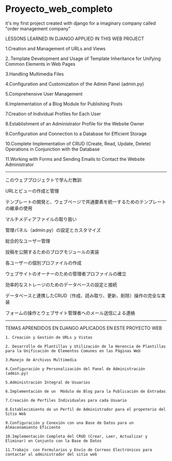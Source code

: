 # Proyecto_web_completo
it's my first project created with django for a imaginary company called "order management company"

LESSONS LEARNED IN DJANGO APPLIED IN THIS WEB PROJECT

1.Creation and Management of URLs and Views

2..Template Development and Usage of Template Inheritance for Unifying Common Elements in Web Pages

3.Handling Multimedia Files

4.Configuration and Customization of the Admin Panel (admin.py)

5.Comprehensive User Management

6.Implementation of a Blog Module for Publishing Posts

7.Creation of Individual Profiles for Each User

8.Establishment of an Administrator Profile for the Website Owner

9.Configuration and Connection to a Database for Efficient Storage

10.Complete Implementation of CRUD (Create, Read, Update, Delete) Operations in Conjunction with the Database

11.Working with Forms and Sending Emails to Contact the Website Administrator


----------------------------------------------------

このウェブプロジェクトで学んだ教訓

URLとビューの作成と管理

テンプレートの開発と、ウェブページで共通要素を統一するためのテンプレートの継承の使用

マルチメディアファイルの取り扱い

管理パネル（admin.py）の設定とカスタマイズ

総合的なユーザー管理

投稿を公開するためのブログモジュールの実装

各ユーザーの個別プロファイルの作成

ウェブサイトのオーナーのための管理者プロファイルの確立

効率的なストレージのためのデータベースの設定と接続

データベースと連携したCRUD（作成、読み取り、更新、削除）操作の完全な実装

フォームの操作とウェブサイト管理者へのメール送信による連絡


----------------------------------------
TEMAS APRENDIDOS EN DJANGO APLICADOS EN ESTE PROYECTO WEB

    1. Creación y Gestión de URLs y Vistas

    2. Desarrollo de Plantillas y Utilización de la Herencia de Plantillas para la Unificación de Elementos Comunes en las Páginas Web

    3.Manejo de Archivos Multimedia

    4.Configuración y Personalización del Panel de Administración (admin.py)

    5.Administración Integral de Usuarios

    6.Implementación de un  Módulo de Blog para la Publicación de Entradas

    7.Creación de Perfiles Individuales para cada Usuario

    8.Establecimiento de un Perfil de Administrador para el propeterio del Sitio Web

    9.Configuración y Conexión con una Base de Datos para un Almacenamiento Eficiente

    10.Implementación Completa del CRUD (Crear, Leer, Actualizar y Eliminar) en Conjunto con la Base de Datos

    11.Trabajo  con Formularios y Envío de Correos Electrónicos para contactar al administrador del sitio web






